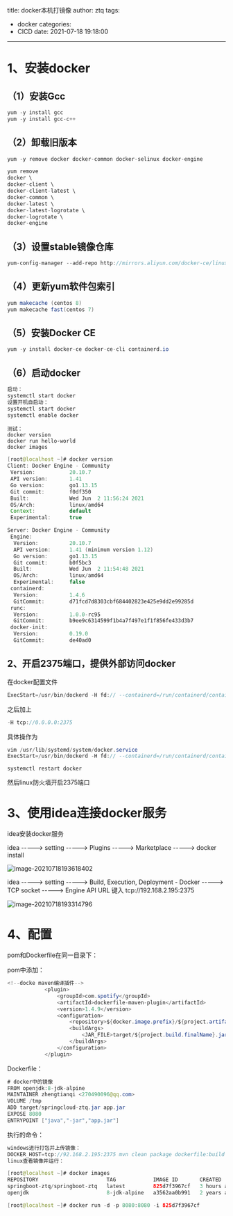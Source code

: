 title: docker本机打镜像
author: ztq
tags:

  - docker
categories:
  - CICD
date: 2021-07-18 19:18:00
---

# 1、安装docker

## （1）安装Gcc

```java
yum -y install gcc
yum -y install gcc-c++
```

## （2）卸载旧版本

```java
yum -y remove docker docker-common docker-selinux docker-engine

yum remove
docker \
docker-client \
docker-client-latest \
docker-common \
docker-latest \
docker-latest-logrotate \
docker-logrotate \
docker-engine
```

## （3）设置stable镜像仓库

```java
yum-config-manager --add-repo http://mirrors.aliyun.com/docker-ce/linux/centos/docker-ce.repo
```

## （4）更新yum软件包索引

```java
yum makecache (centos 8)
yum makecache fast(centos 7)
```

## （5）安装Docker CE

```java
yum -y install docker-ce docker-ce-cli containerd.io
```



## （6）启动docker

```java
启动：
systemctl start docker
设置开机自启动：
systemctl start docker
systemctl enable docker
```

```
测试：
docker version
docker run hello-world
docker images
```

```java
[root@localhost ~]# docker version
Client: Docker Engine - Community
 Version:           20.10.7
 API version:       1.41
 Go version:        go1.13.15
 Git commit:        f0df350
 Built:             Wed Jun  2 11:56:24 2021
 OS/Arch:           linux/amd64
 Context:           default
 Experimental:      true

Server: Docker Engine - Community
 Engine:
  Version:          20.10.7
  API version:      1.41 (minimum version 1.12)
  Go version:       go1.13.15
  Git commit:       b0f5bc3
  Built:            Wed Jun  2 11:54:48 2021
  OS/Arch:          linux/amd64
  Experimental:     false
 containerd:
  Version:          1.4.6
  GitCommit:        d71fcd7d8303cbf684402823e425e9dd2e99285d
 runc:
  Version:          1.0.0-rc95
  GitCommit:        b9ee9c6314599f1b4a7f497e1f1f856fe433d3b7
 docker-init:
  Version:          0.19.0
  GitCommit:        de40ad0
```

## 2、开启2375端口，提供外部访问docker

在docker配置文件

```java
ExecStart=/usr/bin/dockerd -H fd:// --containerd=/run/containerd/containerd.sock 
```

之后加上

```java
-H tcp://0.0.0.0:2375
```

具体操作为

```java
vim /usr/lib/systemd/system/docker.service
ExecStart=/usr/bin/dockerd -H fd:// --containerd=/run/containerd/containerd.sock -H tcp://0.0.0.0:2375
```

```
systemctl restart docker
```

然后linux防火墙开启2375端口

# 3、使用idea连接docker服务

idea安装docker服务

idea -----> setting -----> Plugins -----> Marketplace -----> docker install

![image-20210718193618402](/img/image-20210718193618402.png)

idea -----> setting -----> Build, Execution, Deployment - Docker -----> TCP socket -----> Engine API URL 键入 tcp://192.168.2.195:2375

![image-20210718193314796](/img/image-20210718193314796.png)

# 4、配置

pom和Dockerfile在同一目录下：

pom中添加：

```java
<!--docke maven编译插件-->
            <plugin>
                <groupId>com.spotify</groupId>
                <artifactId>dockerfile-maven-plugin</artifactId>
                <version>1.4.9</version>
                <configuration>
                    <repository>${docker.image.prefix}/${project.artifactId}</repository>
                    <buildArgs>
                        <JAR_FILE>target/${project.build.finalName}.jar</JAR_FILE>
                    </buildArgs>
                </configuration>
            </plugin>
```

Dockerfile：

```java
# docker中的镜像
FROM openjdk:8-jdk-alpine
MAINTAINER zhengtianqi <270490096@qq.com>
VOLUME /tmp
ADD target/springcloud-ztq.jar app.jar
EXPOSE 8080
ENTRYPOINT ["java","-jar","app.jar"]
```

执行的命令：

```java
windows进行打包并上传镜像：
DOCKER_HOST=tcp://92.168.2.195:2375 mvn clean package dockerfile:build
linux查看镜像并运行：

[root@localhost ~]# docker images
REPOSITORY                      TAG            IMAGE ID       CREATED       SIZE
springboot-ztq/springboot-ztq   latest         825d7f3967cf   3 hours ago   221MB
openjdk                         8-jdk-alpine   a3562aa0b991   2 years ago   105MB

[root@localhost ~]# docker run -d -p 8080:8080 -i 825d7f3967cf
```

